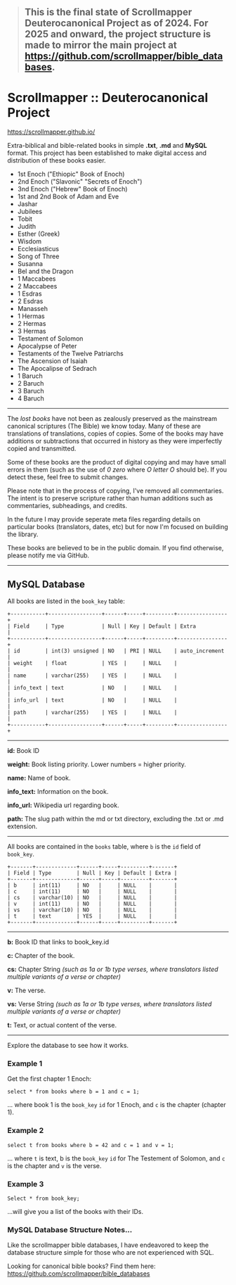 > ## This is the final state of Scrollmapper Deuterocanonical Project as of 2024. For 2025 and onward, the project structure is made to mirror the main project at https://github.com/scrollmapper/bible_databases. 

# Scrollmapper :: Deuterocanonical Project

https://scrollmapper.github.io/

Extra-biblical and bible-related books in simple **.txt**, **.md** and **MySQL** format.
This project has been established to make digital access and distribution of these books easier.

- 1st Enoch ("Ethiopic" Book of Enoch)
- 2nd Enoch ("Slavonic" "Secrets of Enoch")
- 3nd Enoch ("Hebrew" Book of Enoch)
- 1st and 2nd Book of Adam and Eve
- Jashar
- Jubilees
- Tobit
- Judith
- Esther (Greek)
- Wisdom
- Ecclesiasticus
- Song of Three
- Susanna
- Bel and the Dragon
- 1 Maccabees
- 2 Maccabees
- 1 Esdras
- 2 Esdras
- Manasseh
- 1 Hermas
- 2 Hermas
- 3 Hermas
- Testament of Solomon
- Apocalypse of Peter
- Testaments of the Twelve Patriarchs
- The Ascension of Isaiah
- The Apocalipse of Sedrach 
- 1 Baruch
- 2 Baruch
- 3 Baruch
- 4 Baruch

---

The *lost books* have not been as zealously preserved as the mainstream canonical scriptures (The Bible) we know today. Many of these are translations of translations, copies of copies. Some of the books may have additions or subtractions that occurred in history as they were imperfectly copied and transmitted.
 
Some of these books are the product of digital copying and may have small errors in them (such as the use of *0 zero* where *O letter O* should be). If you detect these, feel free to submit changes. 

Please note that in the process of copying, I've removed all commentaries. The intent is to preserve scripture rather than human additions such as commentaries, subheadings, and credits.

In the future I may provide seperate meta files regarding details on particular books (translators, dates, etc) but for now I'm focused on building the library.

These books are believed to be in the public domain. If you find otherwise, please notify me via GitHub.


---

## MySQL Database

All books are listed in the `book_key` table:

```
+-----------+-----------------+------+-----+---------+----------------+
| Field     | Type            | Null | Key | Default | Extra          |
+-----------+-----------------+------+-----+---------+----------------+
| id        | int(3) unsigned | NO   | PRI | NULL    | auto_increment |
| weight    | float           | YES  |     | NULL    |                |
| name      | varchar(255)    | YES  |     | NULL    |                |
| info_text | text            | NO   |     | NULL    |                |
| info_url  | text            | NO   |     | NULL    |                |
| path      | varchar(255)    | YES  |     | NULL    |                |
+-----------+-----------------+------+-----+---------+----------------+
```

---

**id:** Book ID

**weight:** Book listing priority. Lower numbers = higher priority.

**name:** Name of book.

**info_text:** Information on the book.

**info_url:** Wikipedia url regarding book.

**path:** The slug path within the md or txt directory, excluding the .txt or .md extension.

---


All books are contained in the `books` table, where `b` is the `id` field of `book_key`.

```
+-------+-------------+------+-----+---------+-------+
| Field | Type        | Null | Key | Default | Extra |
+-------+-------------+------+-----+---------+-------+
| b     | int(11)     | NO   |     | NULL    |       |
| c     | int(11)     | NO   |     | NULL    |       |
| cs    | varchar(10) | NO   |     | NULL    |       |
| v     | int(11)     | NO   |     | NULL    |       |
| vs    | varchar(10) | NO   |     | NULL    |       |
| t     | text        | YES  |     | NULL    |       |
+-------+-------------+------+-----+---------+-------+
```

---

**b:** Book ID that links to book_key.id

**c:** Chapter of the book.

**cs:** Chapter String *(such as 1a or 1b type verses, where translators listed multiple variants of a verse or chapter)*

**v:** The verse.

**vs:** Verse String *(such as 1a or 1b type verses, where translators listed multiple variants of a verse or chapter)*

**t:** Text, or actual content of the verse. 

---

Explore the database to see how it works. 

### Example 1  

Get the first chapter 1 Enoch:

```
select * from books where b = 1 and c = 1;
```

... where book 1 is the `book_key` `id` for 1 Enoch, and `c` is the chapter (chapter 1). 

### Example 2

```
select t from books where b = 42 and c = 1 and v = 1;
```

... where `t` is text, b is the `book_key` `id` for The Testement of Solomon, and `c` is the chapter and `v` is the verse.

### Example 3

```
Select * from book_key;
```

...will give you a list of the books with their IDs.

### MySQL Database Structure Notes...

Like the scrollmapper bible databases, I have endeavored to keep the database structure simple for those who are not experienced with SQL.

Looking for canonical bible books? Find them here: https://github.com/scrollmapper/bible_databases
